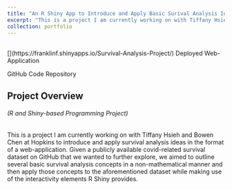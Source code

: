 ```yaml
---
title: "An R Shiny App to Introduce and Apply Basic Surival Analysis Ideas"
excerpt: "This is a project I am currently working on with Tiffany Hsieh and Bowen Chen at Hopkins to introduce and apply survival analysis ideas in the format of a web-application. Given a publicly available covid-related survival dataset on GitHub that we wanted to further explore, we aimed to outline several basic survival analysis concepts in a non-mathematical manner and then apply those concepts to the aforementioned dataset while making use of the interactivity elements R Shiny provides."
collection: portfolio
---
```

<br />
[<i class="fa fa-fw fa-link" aria-hidden="true"></i>](https://franklinf.shinyapps.io/Survival-Analysis-Project/) Deployed Web-Application

[<i class="fa fa-fw fa-code" aria-hidden="true"></i>](https://github.com/fuchsfranklin/Survival-Analysis-Project) GitHub Code Repository

## Project Overview

###### _(R and Shiny-based Programming Project)_

This is a project I am currently working on with Tiffany Hsieh and Bowen Chen at Hopkins to introduce and apply survival analysis ideas in the format of a web-application. Given a publicly available covid-related survival dataset on GitHub that we wanted to further explore, we aimed to outline several basic survival analysis concepts in a non-mathematical manner and then apply those concepts to the aforementioned dataset while making use of the interactivity elements R Shiny provides.


